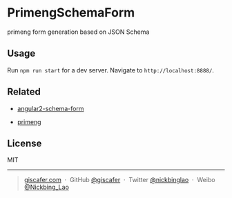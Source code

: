 # PrimengSchemaForm

primeng form generation based on JSON Schema


## Usage

Run `npm run start` for a dev server. Navigate to `http://localhost:8888/`.

## Related

- [angular2-schema-form](https://github.com/makinacorpus/angular2-schema-form)

- [primeng](https://github.com/primefaces/primeng)

## License

MIT

---

> [giscafer.com](http://giscafer.com) &nbsp;&middot;&nbsp;
> GitHub [@giscafer](https://github.com/giscafer) &nbsp;&middot;&nbsp;
> Twitter [@nickbinglao](https://twitter.com/nickbinglao) &nbsp;&middot;&nbsp;
> Weibo [@Nickbing_Lao](https://weibo.com/laohoubin)